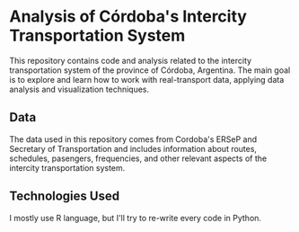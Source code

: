 # Analysis of Córdoba's Intercity Transportation System

This repository contains code and analysis related to the intercity transportation system of the province of Córdoba, Argentina. The main goal is to explore and learn how to work with real-transport data, applying data analysis and visualization techniques.

## Data
The data used in this repository comes from Cordoba's ERSeP and Secretary of Transportation and includes information about routes, schedules, pasengers, frequencies, and other relevant aspects of the intercity transportation system.

## Technologies Used
I mostly use R language, but I'll try to re-write every code in Python.
